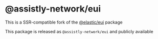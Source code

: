 # @assistly-network/eui

This is a SSR-compatible fork of the [@elastic/eui](https://github.com/elastic/eui) package

This package is released as `@assistly-network/eui` and publicly available
